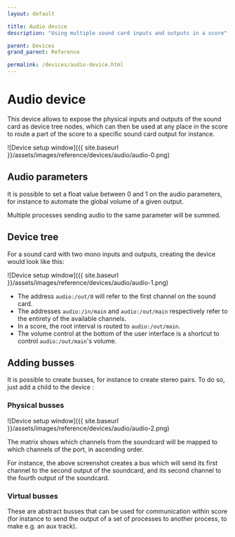```yaml
---
layout: default

title: Audio device
description: "Using multiple sound card inputs and outputs in a score"

parent: Devices
grand_parent: Reference

permalink: /devices/audio-device.html
---
```


# Audio device

This device allows to expose the physical inputs and outputs of the sound card as device tree nodes,
which can then be used at any place in the score to route a part of the score to a specific sound card output for instance.

![Device setup window]({{ site.baseurl }}/assets/images/reference/devices/audio/audio-0.png)

## Audio parameters

It is possible to set a float value between 0 and 1 on the audio parameters, for instance to automate the global volume of a given output.

Multiple processes sending audio to the same parameter will be summed.

## Device tree

For a sound card with two mono inputs and outputs, creating the device would look like this:

![Device setup window]({{ site.baseurl }}/assets/images/reference/devices/audio/audio-1.png)

* The address `audio:/out/0` will refer to the first channel on the sound card.
* The addresses `audio:/in/main` and `audio:/out/main` respectively refer to the entirety of the available channels.
* In a score, the root interval is routed to `audio:/out/main`.
* The volume control at the bottom of the user interface is a shortcut to control `audio:/out/main`'s volume.

## Adding busses

It is possible to create busses, for instance to create stereo pairs.
To do so, just add a child to the device :

### Physical busses

![Device setup window]({{ site.baseurl }}/assets/images/reference/devices/audio/audio-2.png)

The matrix shows which channels from the soundcard will be mapped to which channels of the port, in ascending order.

For instance, the above screenshot creates a bus which will send its first channel to the second output of the soundcard,
and its second channel to the fourth output of the soundcard.

### Virtual busses

These are abstract busses that can be used for communication within score (for instance to send the output of a set of processes to another process, to make e.g. an aux track).

